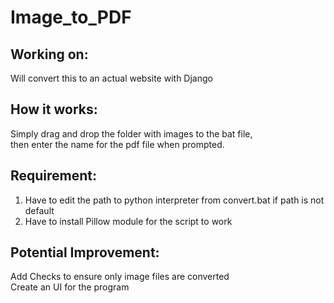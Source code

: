 # Image_to_PDF

## Working on:
Will convert this to an actual website with Django

## How it works:
Simply drag and drop the folder with images to the bat file,    
then enter the name for the pdf file when prompted.

## Requirement:
1. Have to edit the path to python interpreter from convert.bat if path is not default
2. Have to install Pillow module for the script to work

## Potential Improvement:
Add Checks to ensure only image files are converted   
Create an UI for the program   

